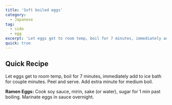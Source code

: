 ```yaml
---
title: 'Soft boiled eggs'
category:
  - Japanese
tag:
  - side
  - egg
excerpt: 'Let eggs get to room temp, boil for 7 minutes, immediately add to ice bath for couple minutes. Peel and serve. Add extra minute for medium boil.'
quick: true
---
```


## Quick Recipe

Let eggs get to room temp, boil for 7 minutes, immediately add to ice bath for couple minutes. Peel and serve. Add extra minute for medium boil.

**Ramen Eggs:** Cook soy sauce, mirin, sake (or water), sugar for 1 min past boiling. Marinate eggs in sauce overnight.
